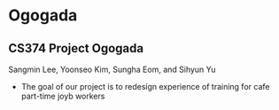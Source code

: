 # Ogogada

## CS374 Project Ogogada

Sangmin Lee, Yoonseo Kim, Sungha Eom, and Sihyun Yu

* The goal of our project is to redesign experience of training for cafe part-time joyb workers
